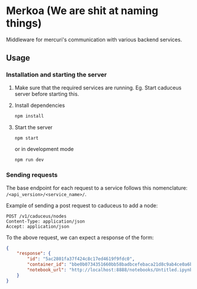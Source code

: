 # Merkoa (We are shit at naming things)

Middleware for mercuri's communication with various backend services.

## Usage

### Installation and starting the server

1. Make sure that the required services are running. Eg. Start caduceus server before starting this.

2. Install dependencies

   ```bash
   npm install
   ```

3. Start the server

   ```bash
   npm start
   ```

   or in development mode

   ```bash
   npm run dev
   ```

### Sending requests

The base endpoint for each request to a service follows this nomenclature: `/<api_version>/<service_name>/`.

Example of sending a post request to caduceus to add a node:

```http
POST /v1/caduceus/nodes
Content-Type: application/json
Accept: application/json
```

To the above request, we can expect a response of the form:

```json
{
    "response": {
        "id": "5ac2801fa37f424c8c17ed4619f9fdc0",
        "container_id": "bbe0b0734351660bb58badbcefebaca21d8c9ab4ce0a6bcf6db86e67921a19dd",
        "notebook_url": "http://localhost:8888/notebooks/Untitled.ipynb?kernel_name=python3"
    }
}
```
